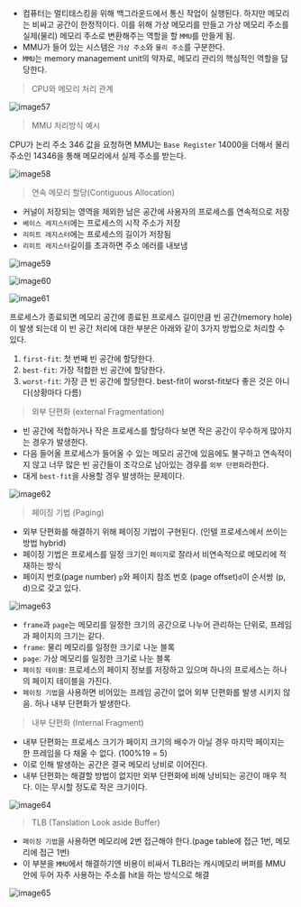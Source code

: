 - 컴퓨터는 멀티태스킹을 위해 백그라운드에서 통신 작업이 실행된다. 하지만 메모리는 비싸고 공간이 한정적이다. 이를 위해 가상 메모리를 만들고 가상 메모리 주소를 실제(물리) 메모리 주소로 변환해주는 역할을 할 `MMU`를 만들게 됨.
- MMU가 들어 있는 시스템은 `가상 주소`와 `물리 주소`를 구분한다.
- `MMU`는 memory management unit의 약자로, 메모리 관리의 핵심적인 역할을 담당한다.

> CPU와 메모리 처리 관계

![image57](https://github.com/user-attachments/assets/0ccd82c6-bb0b-4dff-8569-49717d6f570a)

> MMU 처리방식 예시

CPU가 논리 주소 346 값을 요청하면 MMU는 `Base Register` 14000을 더해서 물리주소인 14346을 통해 메모리에서 실제 주소를 받는다.

![image58](https://github.com/user-attachments/assets/1660eee9-ecc1-44b1-b632-efba11427a1b)

> 연속 메모리 할당(Contiguous Allocation)

- 커널이 저장되는 영역을 제외한 남은 공간에 사용자의 프로세스를 연속적으로 저장
- `베이스 레지스터`에는 프로세스의 시작 주소가 저장
- `리미트 레지스터`에는 프로세스의 길이가 저장됨
- `리미트 레지스터`길이를 초과하면 주소 에러를 내보냄

![image59](https://github.com/user-attachments/assets/bc0be706-d7b8-419e-89f1-afaa71887e29)

![image60](https://github.com/user-attachments/assets/e3cfffe6-ac45-43ac-8340-49b20879db53)

![image61](https://github.com/user-attachments/assets/fda4322d-48e6-4bfa-8fca-fe6bf2fe14ba)

프로세스가 종료되면 메모리 공간에 종료된 프로세스 길이만큼 빈 공간(memory hole)이 발생 되는데 이 빈 공간 처리에 대한 부분은 아래와 같이 3가지 방법으로 처리할 수 있다.

1. `first-fit`: 첫 번째 빈 공간에 할당한다.
2. `best-fit`: 가장 적합한 빈 공간에 할당한다.
3. `worst-fit`: 가장 큰 빈 공간에 할당한다. best-fit이 worst-fit보다 좋은 것은 아니다(상황마다 다름)

> 외부 단편화 (external Fragmentation)

- 빈 공간에 적합하거나 작은 프로세스를 할당하다 보면 작은 공간이 무수하게 많아지는 경우가 발생한다.
- 다음 들어올 프로세스가 들어올 수 있는 메모리 공간에 있음에도 불구하고 연속적이지 않고 너무 많은 빈 공간들이 조각으로 남아있는 경우를 `외부 단편화`라한다.
- 대게 `best-fit`을 사용할 경우 발생하는 문제이다.

![image62](https://github.com/user-attachments/assets/2361b237-233d-4d7a-9e2f-790da3736120)

> 페이징 기법 (Paging)

- 외부 단편화를 해결하기 위해 페이징 기법이 구현된다. (인텔 프로세스에서 쓰이는 방법 hybrid)
- 페이징 기법은 프로세스를 일정 크기인 `페이지`로 잘라서 비연속적으로 메모리에 적재하는 방식
- 페이지 번호(page number) `p`와 페이지 참조 번호 (page offset)`d`이 순서쌍 (p, d)으로 갖고 있다.

![image63](https://github.com/user-attachments/assets/2bcb9cc1-17e1-4fd2-bee8-5bd27bc07a77)

- `frame`과 `page`는 메모리를 일정한 크기의 공간으로 나누어 관리하는 단위로, 프레임과 페이지의 크기는 같다.
- `frame`: 물리 메모리를 일정한 크기로 나눈 블록
- `page`: 가상 메모리를 일정한 크기로 나눈 블록
- `페이징 테이블`: 프로세스의 페이지 정보를 저장하고 있으며 하나의 프로세스는 하나의 페이지 테이블을 가진다.
- `페이징 기법`을 사용하면 비어있는 프레임 공간이 없어 외부 단편화를 발생 시키지 않음. 허나 내부 단편화가 발생한다.

> 내부 단편화 (Internal Fragment)

- 내부 단편화는 프로세스 크기가 페이지 크기의 배수가 아닐 경우 마지막 페이지는 한 프레임을 다 채울 수 없다. (100%19 = 5)
- 이로 인해 발생하는 공간은 결국 메모리 낭비로 이어진다.
- 내부 단편화는 해결할 방법이 없지만 외부 단편화에 비해 낭비되는 공간이 매우 적다. 이는 무시할 정도로 작은 크기이다.

![image64](https://github.com/user-attachments/assets/307d9635-ce40-4ec5-b1c0-50b4851f2b4b)

> TLB (Tanslation Look aside Buffer)

- `페이징 기법`을 사용하면 메모리에 2번 접근해야 한다.(page table에 접근 1번, 메모리에 접근 1번)
- 이 부분을 `MMU`에서 해결하기엔 비용이 비싸서 TLB라는 캐시메모리 버퍼를 MMU 안에 두어 자주 사용하는 주소를 hit을 하는 방식으로 해결

![image65](https://github.com/user-attachments/assets/847e3a47-e65b-4b00-b62d-c6bd04a11b60)